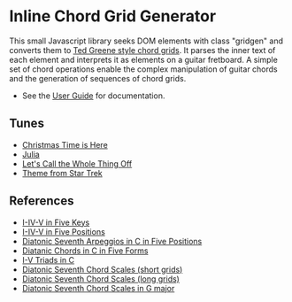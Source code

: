 # Inline Chord Grid Generator

This small Javascript library seeks DOM elements with class "gridgen" and converts them to [Ted Greene style chord grids](https://www.tedgreene.com/teaching/chords.asp). It parses the inner text of each element and interprets it as elements on a guitar fretboard. A simple set of chord operations enable the complex manipulation of guitar chords and the generation of sequences of chord grids.

- See the [User Guide](etc/user-guide.html) for documentation.

## Tunes

- [Christmas Time is Here](etc/christmas-time-is-here.html)
- [Julia](etc/julia.html)
- [Let's Call the Whole Thing Off](etc/lets-call-the-whole-thing-off.html)
- [Theme from Star Trek](etc/star-trek.html)

## References

- [I-IV-V in Five Keys](etc/I-IV-V-in-five-keys.html)
- [I-IV-V in Five Positions](etc/I-IV-V-in-five-positions.html)
- [Diatonic Seventh Arpeggios in C in Five Positions](etc/c-seventh-arpeggios.html)
- [Diatanic Chords in C in Five Forms](etc/c-diatonic-chords-in-five-forms.html)
- [I-V Triads in C](etc/c-I-V-triads.html)
- [Diatonic Seventh Chord Scales (short grids)](etc/chord-scales-short.html)
- [Diatonic Seventh Chord Scales (long grids)](etc/chord-scales-long.html)
- [Diatonic Seventh Chord Scales in G major](etc/g-chord-scale-tables.html)
